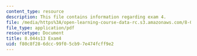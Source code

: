 ```yaml
---
content_type: resource
description: This file contains information regarding exam 4.
file: /media/https%3A/open-learning-course-data-rc.s3.amazonaws.com/8-044-statistical-physics-i-spring-2013/f80c8f286dcc99f05cb97e474fcff9e2_MIT8_044S14_exam4_03.pdf
file_type: application/pdf
resourcetype: Document
title: 8.044s13 Exam4
uid: f80c8f28-6dcc-99f0-5cb9-7e474fcff9e2
---
```

